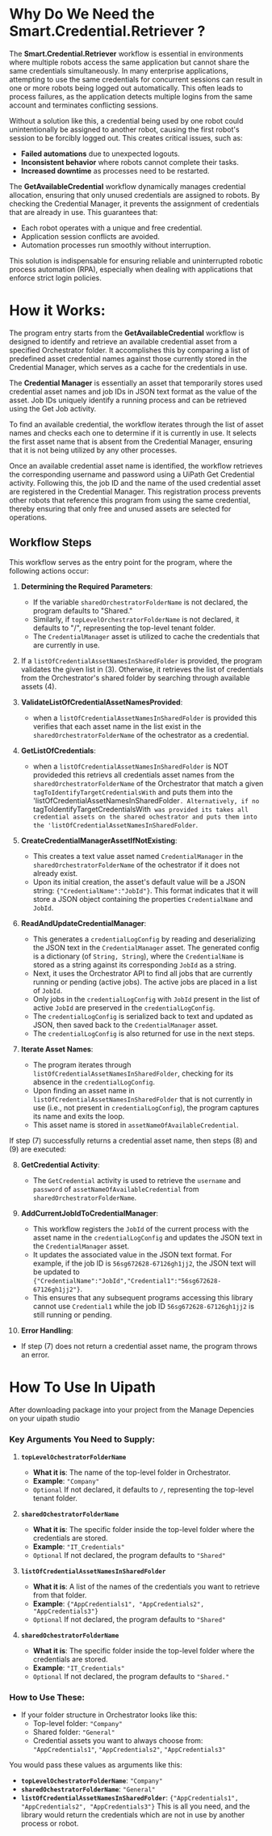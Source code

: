 # Why Do We Need the Smart.Credential.Retriever ?

The **Smart.Credential.Retriever** workflow is essential in environments where multiple robots access the same application but cannot share the same credentials simultaneously. In many enterprise applications, attempting to use the same credentials for concurrent sessions can result in one or more robots being logged out automatically. This often leads to process failures, as the application detects multiple logins from the same account and terminates conflicting sessions.

Without a solution like this, a credential being used by one robot could unintentionally be assigned to another robot, causing the first robot's session to be forcibly logged out. This creates critical issues, such as:
- **Failed automations** due to unexpected logouts.
- **Inconsistent behavior** where robots cannot complete their tasks.
- **Increased downtime** as processes need to be restarted.

The **GetAvailableCredential** workflow dynamically manages credential allocation, ensuring that only unused credentials are assigned to robots. By checking the Credential Manager, it prevents the assignment of credentials that are already in use. This guarantees that:
- Each robot operates with a unique and free credential.
- Application session conflicts are avoided.
- Automation processes run smoothly without interruption.

This solution is indispensable for ensuring reliable and uninterrupted robotic process automation (RPA), especially when dealing with applications that enforce strict login policies.

# How it Works:

The program entry starts from the **GetAvailableCredential** workflow is designed to identify and retrieve an available credential asset from a specified Orchestrator folder. It accomplishes this by comparing a list of predefined asset credential names against those currently stored in the Credential Manager, which serves as a cache for the credentials in use.

The **Credential Manager** is essentially an asset that temporarily stores used credential asset names and job IDs in JSON text format as the value of the asset. Job IDs uniquely identify a running process and can be retrieved using the Get Job activity.

To find an available credential, the workflow iterates through the list of asset names and checks each one to determine if it is currently in use. It selects the first asset name that is absent from the Credential Manager, ensuring that it is not being utilized by any other processes.

Once an available credential asset name is identified, the workflow retrieves the corresponding username and password using a UiPath Get Credential activity. Following this, the job ID and the name of the used credential asset are registered in the Credential Manager. This registration process prevents other robots that reference this program from using the same credential, thereby ensuring that only free and unused assets are selected for operations.

## Workflow Steps

This workflow serves as the entry point for the program, where the following actions occur:

1. **Determining the Required Parameters**: 
   - If the variable `sharedOrchestratorFolderName` is not declared, the program defaults to "Shared."
   - Similarly, if `topLevelOrchestratorFolderName` is not declared, it defaults to "/", representing the top-level tenant folder. 
   - The `CredentialManager` asset is utilized to cache the credentials that are currently in use.

2. If a `listOfCredentialAssetNamesInSharedFolder` is provided, the program validates the given list in (3). Otherwise, it retrieves the list of credentials from the Orchestrator's shared folder by searching through available assets (4).

3. **ValidateListOfCredentialAssetNamesProvided**: 
   - when a `listOfCredentialAssetNamesInSharedFolder` is provided this verifies that each asset name in the list exist in the `sharedOrchestratorFolderName` of the ochestrator as a credential.

4. **GetListOfCredentials**:
   - when a `listOfCredentialAssetNamesInSharedFolder` is NOT provideded this retrievs all credentials asset names from the `sharedOrchestratorFolderName` of the Orchestrator that match a given `tagToIdentifyTargetCredentialsWith` and puts them into the 'listOfCredentialAssetNamesInSharedFolder`. Alternatively, if no `tagToIdentifyTargetCredentialsWith` was provided its takes all credential assets on the shared ochestrator and puts them into the 'listOfCredentialAssetNamesInSharedFolder`.

5. **CreateCredentialManagerAssetIfNotExisting**: 
   - This creates a text value asset named `CredentialManager` in the `sharedOrchestratorFolderName` of the ochestrator if it does not already exist. 
   - Upon its initial creation, the asset's default value will be a JSON string: `{"CredentialName":"JobId"}`. This format indicates that it will store a JSON object containing the properties `CredentialName` and `JobId`.

6. **ReadAndUpdateCredentialManager**: 
   - This generates a `credentialLogConfig` by reading and deserializing the JSON text in the `CredentialManager` asset. The generated config is a dictionary (of `String, String`), where the `CredentialName` is stored as a string against its corresponding `JobId` as a string.
   - Next, it uses the Orchestrator API to find all jobs that are currently running or pending (active jobs). The active jobs are placed in a list of `JobId`.
   - Only jobs in the `credentialLogConfig` with `JobId` present in the list of active `JobId` are preserved in the `credentialLogConfig`.
   - The `credentialLogConfig` is serialized back to text and updated as JSON, then saved back to the `CredentialManager` asset.
   - The `credentialLogConfig` is also returned for use in the next steps.

7. **Iterate Asset Names**: 
   - The program iterates through `listOfCredentialAssetNamesInSharedFolder`, checking for its absence in the `credentialLogConfig`. 
   - Upon finding an asset name in `listOfCredentialAssetNamesInSharedFolder` that is not currently in use (i.e., not present in `credentialLogConfig`), the program captures its name and exits the loop. 
   - This asset name is stored in `assetNameOfAvailableCredential`.

If step (7) successfully returns a credential asset name, then steps (8) and (9) are executed:

8. **GetCredential Activity**: 
   - The `GetCredential` activity is used to retrieve the `username` and `password` of `assetNameOfAvailableCredential` from `sharedOrchestratorFolderName`.

9. **AddCurrentJobIdToCredentialManager**: 
   - This workflow registers the `JobId` of the current process with the asset name in the `credentialLogConfig` and updates the JSON text in the `CredentialManager` asset. 
   - It updates the associated value in the JSON text format. For example, if the job ID is `56sg672628-67126gh1jj2`, the JSON text will be updated to `{"CredentialName":"JobId","Credential1":"56sg672628-67126gh1jj2"}`. 
   - This ensures that any subsequent programs accessing this library cannot use `Credential1` while the job ID `56sg672628-67126gh1jj2` is still running or pending.

10. **Error Handling**: 
   - If step (7) does not return a credential asset name, the program throws an error.


# How To Use In Uipath
After  downloading package into your project from the Manage Depencies on your uipath studio
### Key Arguments You Need to Supply:

1. **`topLevelOchestratorFolderName`**
   - **What it is**: The name of the top-level folder in Orchestrator.
   - **Example**: `"Company"`
   - `Optional` If not declared, it defaults to `/`, representing the top-level tenant folder.

2. **`sharedOchestratorFolderName`**
   - **What it is**: The specific folder inside the top-level folder where the credentials are stored.
   - **Example**: `"IT_Credentials"`
   - `Optional` If not declared, the program defaults to `"Shared"`

3. **`listOfCredentialAssetNamesInSharedFolder`**
   - **What it is**: A list of the names of the credentials you want to retrieve from that folder.
   - **Example**: `{"AppCredentials1", "AppCredentials2", "AppCredentials3"}`
   - `Optional` If not declared, the program defaults to `"Shared"`

4. **`sharedOchestratorFolderName`**
   - **What it is**: The specific folder inside the top-level folder where the credentials are stored.
   - **Example**: `"IT_Credentials"`
   - `Optional` If not declared, the program defaults to `"Shared."`

### How to Use These:

- If your folder structure in Orchestrator looks like this:
  - Top-level folder: `"Company"`
  - Shared folder: `"General"`
  - Credential assets you want to always choose from: `"AppCredentials1"`, `"AppCredentials2"`, `"AppCredentials3"`

You would pass these values as arguments like this:
- **`topLevelOchestratorFolderName`**: `"Company"` 
- **`sharedOchestratorFolderName`**: `"General"` 
- **`listOfCredentialAssetNamesInSharedFolder`**: `{"AppCredentials1", "AppCredentials2", "AppCredentials3"}`
This is all you need, and the library would return the credentials which are not in use by another process or robot.
```
